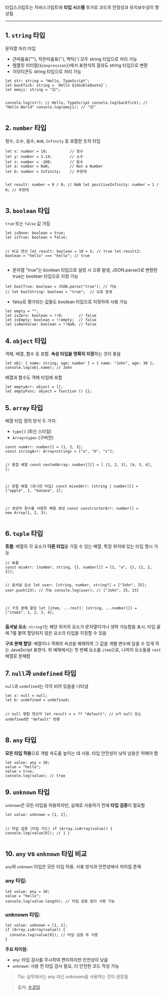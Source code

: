 <p>타입스크립트는 자바스크립트에 <strong>타입 시스템</strong> 추가로 코드의 안정성과 유지보수성이 향상됨</p>
<hr />
<h2 id="1-string-타입">1. <code>string</code> 타입</h2>
<p>문자열 처리 타입</p>
<ul>
<li>큰따옴표(&quot;&quot;), 작은따옴표(''), 백틱(`) 모두 string 타입으로 처리 가능</li>
<li>템플릿 리터럴(<code>${expression}</code>)에서 표현식의 결과도 string 타입으로 변환</li>
<li>이모티콘도 string 타입으로 처리 가능</li>
</ul>
<pre><code class="language-tsx">let str: string = &quot;Hello, TypeScript&quot;;
let backTick: string = `Hello ${doubleQuote}`;
let emoji: string = &quot;😊&quot;;

console.log(str); // Hello, TypeScript
console.log(backTick); // &quot;Hello World&quot;
console.log(emoji);    // &quot;😊&quot;</code></pre>
<h2 id="2-number-타입">2. <code>number</code> 타입</h2>
<p>정수, 소수, 음수, <code>NaN</code>, <code>Infinity</code> 등 포함한 숫자 타입</p>
<pre><code class="language-tsx">let x: number = 10;          // 정수
let y: number = 3.14;        // 소수
let z: number = -100;        // 음수
let a: number = NaN;         // Not a Number
let b: number = Infinity;    // 무한대

let result: number = 0 / 0;  // NaN
let positiveInfinity: number = 1 / 0; // 무한대</code></pre>
<h2 id="3-boolean-타입">3. <code>boolean</code> 타입</h2>
<p><code>true</code> 또는 <code>false</code> 값 가짐</p>
<pre><code class="language-tsx">let isDone: boolean = true;
let isTrue: boolean = false;

// 비교 연산
let result: boolean = 10 &gt; 5; // true
let result2: boolean = &quot;hello&quot; === &quot;hello&quot;; // true</code></pre>
<ul>
<li>문자열 &quot;true&quot;는 boolean 타입으로 설정 시 오류 발생, JSON.parse()로 변환한 true는 boolean 타입으로 지정 가능</li>
</ul>
<pre><code class="language-tsx">let boolTrue: boolean = JSON.parse(&quot;true&quot;); // 가능
// let boolString: boolean = &quot;true&quot;;  // 오류 발생</code></pre>
<ul>
<li>falsy로 평가되는 값들도 boolean 타입으로 지정하여 사용 가능</li>
</ul>
<pre><code class="language-tsx">let empty = &quot;&quot;;
let isZero: boolean = !!0;       // false
let isEmpty: boolean = !!empty;  // false
let isNanValue: boolean = !!NaN; // false</code></pre>
<h2 id="4-object-타입">4. <code>object</code> 타입</h2>
<p>객체, 배열, 함수 등 포함. <strong>속성 타입을 명확히 지정</strong>하는 것이 좋음</p>
<pre><code class="language-tsx">let obj: { name: string; age: number } = { name: &quot;John&quot;, age: 30 };
console.log(obj.name); // John</code></pre>
<p>배열과 함수도 객체 타입에 포함</p>
<pre><code class="language-tsx">let emptyArr: object = [];
let emptyFunc: object = function () {};</code></pre>
<h2 id="5-array-타입">5. <code>array</code> 타입</h2>
<p>배열 타입 정의 방식 두 가지:</p>
<ul>
<li><code>type[]</code> (최신 스타일)</li>
<li><code>Array&lt;type&gt;</code> (구버전)</li>
</ul>
<pre><code class="language-tsx">const numArr: number[] = [1, 2, 3];
const stringArr: Array&lt;string&gt; = [&quot;a&quot;, &quot;b&quot;, &quot;c&quot;];

// 중첩 배열
const nestedArray: number[][] = [
  [1, 2, 3],
  [4, 5, 6],
];

// 혼합 배열 (유니언 타입)
const mixedArr: (string | number)[] = [&quot;apple&quot;, 1, &quot;banana&quot;, 2];

// 생성자 함수를 사용한 배열 생성
const constructorArr: number[] = new Array(1, 2, 3);</code></pre>
<h2 id="6-tuple-타입">6. <code>tuple</code> 타입</h2>
<p><strong>튜플</strong>: 배열의 각 요소가 <strong>다른 타입</strong>을 가질 수 있는 배열. 특정 위치에 있는 타입 명시 가능</p>
<pre><code class="language-tsx">// 튜플
const mixArr: [number, string, {}, number[]] = [1, &quot;a&quot;, {}, [1, 2, 3]];

// 옵셔널 요소
let user: [string, number, string?] = [&quot;John&quot;, 25];
user.push(23); // 가능
console.log(user); // [&quot;John&quot;, 25, 23]

// 구조 분해 할당
let [item, ...rest]: [string, ...number[]] = [&quot;item1&quot;, 1, 2, 3, 4];</code></pre>
<p><strong>옵셔널 요소</strong>: <code>string?</code>는 해당 위치의 요소가 문자열이거나 생략 가능함을 표시. 타입 끝에 ?를 붙여 할당되지 않은 요소의 타입을 지정할 수 있음</p>
<p><strong>구조 분해 할당</strong>: 배열이나 객체의 속성을 해체하여 그 값을 개별 변수에 담을 수 있게 하는 JavaScript 표현식. 위 예제에서는 첫 번째 요소를 <code>item</code>으로, 나머지 요소들을 <code>rest</code> 배열로 분해함</p>
<h2 id="7-null과-undefined-타입">7. <code>null</code>과 <code>undefined</code> 타입</h2>
<p><code>null</code>과 <code>undefined</code>는 각각 비어 있음을 나타냄</p>
<pre><code class="language-tsx">let x: null = null;
let b: undefined = undefined;

// null 병합 연산자
let result = x ?? &quot;default&quot;; // x가 null 또는 undefined면 &quot;default&quot; 반환</code></pre>
<h2 id="8-any-타입">8. <code>any</code> 타입</h2>
<p><strong>모든 타입 허용</strong>으로 개발 속도를 높이는 데 사용. 타입 안전성이 낮아 남용은 피해야 함</p>
<pre><code class="language-tsx">let value: any = 10;
value = &quot;hello&quot;;
value = true;
console.log(value); // true</code></pre>
<h2 id="9-unknown-타입">9. <code>unknown</code> 타입</h2>
<p><code>unknown</code>은 모든 타입을 허용하지만, 실제로 사용하기 전에 <strong>타입 검증</strong>이 필요함</p>
<pre><code class="language-tsx">let value: unknown = [1, 2];

// 타입 검증 (타입 가드)
if (Array.isArray(value)) {
  console.log(value[0]); // 1
}</code></pre>
<h2 id="10-any-vs-unknown-타입-비교">10. <code>any</code> vs <code>unknown</code> 타입 비교</h2>
<p><code>any</code>와 <code>unknown</code> 타입은 모든 타입 허용. 사용 방식과 안전성에서 차이점 존재</p>
<h3 id="any-타입">any 타입:</h3>
<pre><code class="language-tsx">let value: any = 10;
value = &quot;hello&quot;;
console.log(value.length); // 타입 검증 없이 사용 가능</code></pre>
<h3 id="unknown-타입">unknown 타입:</h3>
<pre><code class="language-tsx">let value: unknown = [1, 2];
if (Array.isArray(value)) {
  console.log(value[0]); // 타입 검증 후 사용
}</code></pre>
<p><strong>주요 차이점:</strong></p>
<ul>
<li><code>any</code>: 타입 검사를 무시하여 편리하지만 안전성이 낮음</li>
<li><code>unknown</code>: 사용 전 타입 검사 필요, 더 안전한 코드 작성 가능</li>
</ul>
<blockquote>
<p>Tip: 실무에서는 any 대신 unknown을 사용하는 것이 권장됨</p>
</blockquote>
<blockquote>
<p>출처: <a href="https://www.sucoding.kr">수코딩</a></p>
</blockquote>